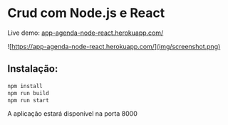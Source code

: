 # Crud com Node.js e React

Live demo: [app-agenda-node-react.herokuapp.com/](https://app-agenda-node-react.herokuapp.com/)

![https://app-agenda-node-react.herokuapp.com/](img/screenshot.png)

## Instalação:

```shell
npm install
npm run build
npm run start
```

A aplicação estará disponível na porta 8000
